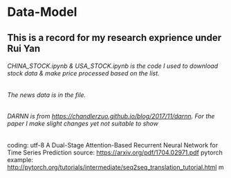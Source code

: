 # Data-Model
## This is a record for my research exprience under Rui Yan 
###### CHINA_STOCK.ipynb & USA_STOCK.ipynb is the code I used to download stock data & make price processed based on the list.
###### The news data is in the file. 
###### DARNN is from https://chandlerzuo.github.io/blog/2017/11/darnn. For the paper I make slight changes yet not suitable to show
coding: utf-8
A Dual-Stage Attention-Based Recurrent Neural Network for Time Series Prediction
source: https://arxiv.org/pdf/1704.02971.pdf
pytorch example: http://pytorch.org/tutorials/intermediate/seq2seq_translation_tutorial.html
m
